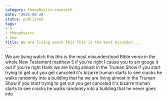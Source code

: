 ```yaml
---
category: theophysics-research
date: '2025-08-26'
status: published
tags:
- o
- theophysics
- eow
title: We are living watch this this is the most misunder...
---
```

   
We are living watch this this is the most misunderstood Bible verse in the whole New Testament matthew 5 if you're right I cause you to sin gouge it out if you're right Hank we are living almost in the Truman Show if you start trying to get out you get canceled it's bizarre truman starts to see cracks he walks randomly into a building that he we are living almost in the Truman Show if you start trying to get out you get canceled it's bizarre truman starts to see cracks he walks randomly into a building that he never goes into